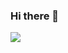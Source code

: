 ### Hi there 👋

<!--
- 🔭 I’m currently working on Blazor and MAUI
- 🌱 I’m currently learning JavaScript, ASP .NET Core, EF Core
- 👯 I’m looking to collaborate on Blazor and MAUI apps
- 🤔 I’m looking for help with MAUI projects
- 💬 Ask me about Xamarin.Forms/MAUI, UWP/WinUI, Blazor 
- 📫 How to reach me: Twitter: @mhrastegari77
- 😄 Pronouns: ...
- ⚡ Fun fact: ...
-->
  
<p>
  <img src="https://github-readme-stats.vercel.app/api?username=mhrastegary77&show_icons=true&count_private=true&include_all_commits=true&theme=bear" />
</p>
